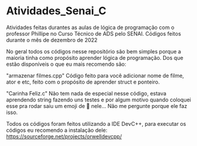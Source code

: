 # Atividades_Senai_C
Atividades feitas durantes as aulas de lógica de programação com o professor Phillipe no Curso Técnico de ADS pelo SENAI. Códigos feitos durante o mês de dezembro de 2022

No geral todos os códigos nesse repositório são bem simples porque a maioria tinha como propósito aprender lógica de programação.
Dos que estão disponíveis o que eu mais recomendo são:

"armazenar filmes.cpp" 
Código feito para você adicionar nome de filme, ator e etc, feito com o propósito de aprender struct e ponteiro.

"Carinha Feliz.c"
Não tem nada de especial nesse código, estava aprendendo string fazendo uns testes e por algum motivo quando coloquei esse pra rodar saiu um emoji de 🙂 nele...
Não me pergunte porque ele faz isso.

Todos os códigos foram feitos utilizando a IDE DevC++, para executar os códigos eu recomendo a instalação dele:
https://sourceforge.net/projects/orwelldevcpp/

